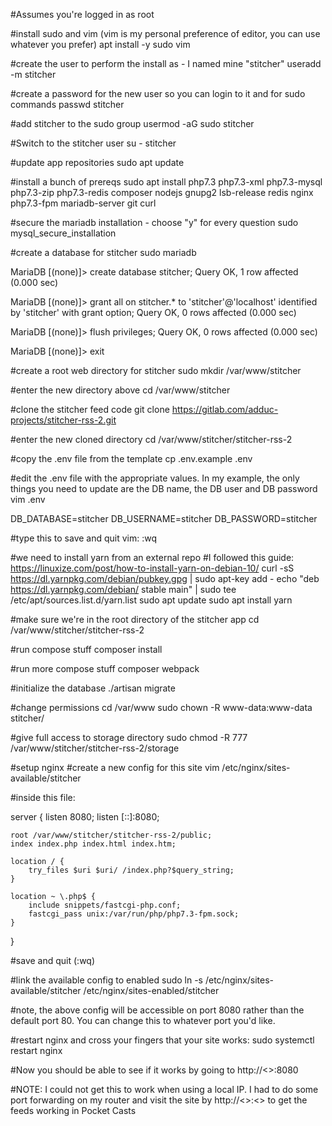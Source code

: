 #Assumes you're logged in as root

#install sudo and vim (vim is my personal preference of editor, you can use whatever you prefer)
apt install -y sudo vim

#create the user to perform the install as - I named mine "stitcher"
useradd -m stitcher

#create a password for the new user so you can login to it and for sudo commands
passwd stitcher

#add stitcher to the sudo group
usermod -aG sudo stitcher

#Switch to the stitcher user
su - stitcher

#update app repositories
sudo apt update

#install a bunch of prereqs
sudo apt install php7.3 php7.3-xml php7.3-mysql php7.3-zip php7.3-redis composer nodejs gnupg2 lsb-release redis nginx php7.3-fpm mariadb-server git curl

#secure the mariadb installation - choose "y" for every question
sudo mysql_secure_installation

#create a database for stitcher
sudo mariadb

MariaDB [(none)]> create database stitcher;
Query OK, 1 row affected (0.000 sec)

MariaDB [(none)]> grant all on stitcher.\* to 'stitcher'@'localhost' identified by 'stitcher' with grant option;
Query OK, 0 rows affected (0.000 sec)

MariaDB [(none)]> flush privileges;
Query OK, 0 rows affected (0.000 sec)

MariaDB [(none)]> exit

#create a root web directory for stitcher
sudo mkdir /var/www/stitcher

#enter the new directory above
cd /var/www/stitcher

#clone the stitcher feed code
git clone https://gitlab.com/adduc-projects/stitcher-rss-2.git

#enter the new cloned directory
cd /var/www/stitcher/stitcher-rss-2

#copy the .env file from the template
cp .env.example .env

#edit the .env file with the appropriate values. In my example, the only things you need to update are the DB name, the DB user and DB password
vim .env

DB_DATABASE=stitcher
DB_USERNAME=stitcher
DB_PASSWORD=stitcher

#type this to save and quit vim: :wq

#we need to install yarn from an external repo
#I followed this guide: https://linuxize.com/post/how-to-install-yarn-on-debian-10/
curl -sS https://dl.yarnpkg.com/debian/pubkey.gpg | sudo apt-key add -
echo "deb https://dl.yarnpkg.com/debian/ stable main" | sudo tee /etc/apt/sources.list.d/yarn.list
sudo apt update
sudo apt install yarn

#make sure we're in the root directory of the stitcher app
cd /var/www/stitcher/stitcher-rss-2

#run compose stuff
composer install

#run more compose stuff
composer webpack

#initialize the database
./artisan migrate

#change permissions
cd /var/www
sudo chown -R www-data:www-data stitcher/

#give full access to storage directory
sudo chmod -R 777 /var/www/stitcher/stitcher-rss-2/storage

#setup nginx
#create a new config for this site
vim /etc/nginx/sites-available/stitcher

#inside this file:

server {
listen 8080;
listen [::]:8080;

    root /var/www/stitcher/stitcher-rss-2/public;
    index index.php index.html index.htm;

    location / {
        try_files $uri $uri/ /index.php?$query_string;
    }

    location ~ \.php$ {
        include snippets/fastcgi-php.conf;
        fastcgi_pass unix:/var/run/php/php7.3-fpm.sock;
    }

}

#save and quit (:wq)

#link the available config to enabled
sudo ln -s /etc/nginx/sites-available/stitcher /etc/nginx/sites-enabled/stitcher

#note, the above config will be accessible on port 8080 rather than the default port 80. You can change this to whatever port you'd like.

#restart nginx and cross your fingers that your site works:
sudo systemctl restart nginx

#Now you should be able to see if it works by going to http://<<your ip>>:8080

#NOTE: I could not get this to work when using a local IP. I had to do some port forwarding on my router and visit the site by http://<<my external internet IP address>>:<<forwarded port>> to get the feeds working in Pocket Casts
